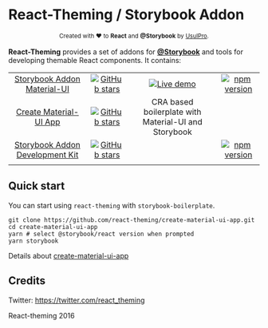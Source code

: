 # React-Theming / Storybook Addon


<div align="center" style="height: 16px;"><sub>Created with ❤︎ to <b>React</b> and <b>@Storybook</b> by <a href="https://twitter.com/UsulPro">UsulPro</a>.</sub></div>


**React-Theming** provides a set of addons for [**@Storybook**](https://github.com/storybooks/storybook) and tools for developing themable React components. It contains:



|    |    |    |    |
| :---: | :---: | :---: | :---: |
| [Storybook Addon Material-UI](https://github.com/react-theming/storybook-addon-material-ui) | [![GitHub stars](https://img.shields.io/github/stars/sm-react/storybook-addon-material-ui.svg?style=social&label=Star)](https://github.com/react-theming/storybook-addon-material-ui) |[![Live demo](https://img.shields.io/badge/Live%20Demo-%20Storybook-brightgreen.svg)](https://sm-react.github.io/storybook-addon-material-ui) | [![npm version](https://badge.fury.io/js/storybook-addon-material-ui.svg)](https://badge.fury.io/js/storybook-addon-material-ui) |
| [Create Material-UI App](https://github.com/react-theming/create-material-ui-app) | [![GitHub stars](https://img.shields.io/github.com/react-theming/create-material-ui-app.svg?style=social&label=Star)](https://github.com/react-theming/create-material-ui-app) | CRA based boilerplate with Material-UI and Storybook | |
| [Storybook Addon Development Kit](https://github.com/sm-react/storybook-adk) | [![GitHub stars](https://img.shields.io/github/stars/sm-react/storybook-adk.svg?style=social&label=Star)](https://github.com/sm-react/storybook-adk) |    | [![npm version](https://badge.fury.io/js/storybook-adk.svg)](https://badge.fury.io/js/storybook-adk) |
|    |    |    |    |


## Quick start

You can start using `react-theming` with `storybook-boilerplate`.

```
git clone https://github.com/react-theming/create-material-ui-app.git
cd create-material-ui-app
yarn # select @storybook/react version when prompted
yarn storybook
```

Details about [create-material-ui-app](https://github.com/react-theming/create-material-ui-app)

## Credits

Twitter: https://twitter.com/react_theming

React-theming 2016
